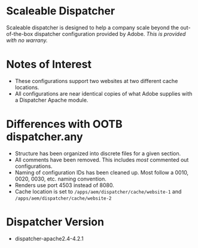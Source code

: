 # Scaleable Dispatcher
Scaleable dispatcher is designed to help a company scale beyond the out-of-the-box dispatcher configuration provided by Adobe. *This is provided with no warrany.*

# Notes of Interest
* These configurations support two websites at two different cache locations.
* All configurations are near identical copies of what Adobe supplies with a Dispatcher Apache module.

# Differences with OOTB dispatcher.any
* Structure has been organized into discrete files for a given section.
* All comments have been removed. This includes _most_ commented out configurations.
* Naming of configuration IDs has been cleaned up. Most follow a 0010, 0020, 0030, etc. naming convention.
* Renders use port 4503 instead of 8080.
* Cache location is set to `/apps/aem/dispatcher/cache/website-1` and `/apps/aem/dispatcher/cache/website-2`

# Dispatcher Version
* dispatcher-apache2.4-4.2.1